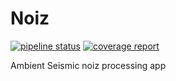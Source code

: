 # Noiz
[![pipeline status](https://gitlab.com/noiz-group/noiz/badges/master/pipeline.svg)](https://gitlab.com/noiz-group/noiz/commits/master) 
[![coverage report](https://gitlab.com/noiz-group/noiz/badges/master/coverage.svg)](https://gitlab.com/noiz-group/noiz/commits/master)

Ambient Seismic noiz processing app